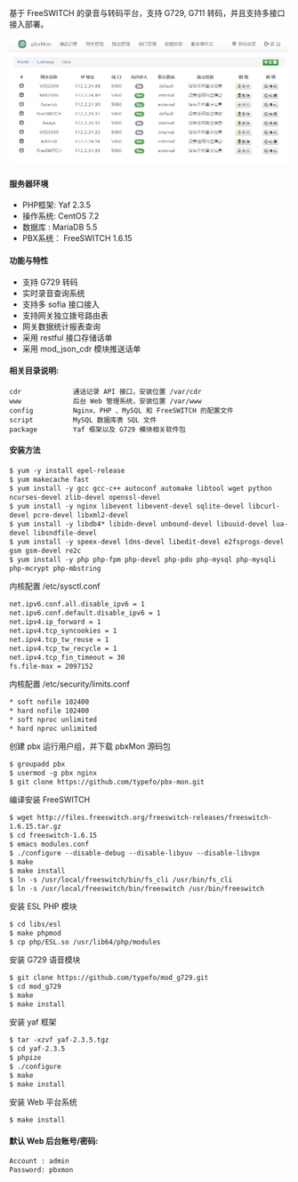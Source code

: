 基于 FreeSWITCH 的录音与转码平台，支持 G729, G711 转码，并且支持多接口接入部署。

![screenshot](./script/screenshot.png)

#### 服务器环境


- PHP框架:  Yaf 2.3.5
- 操作系统: CentOS 7.2
- 数据库 :  MariaDB 5.5
- PBX系统： FreeSWITCH 1.6.15

#### 功能与特性

- 支持 G729 转码
- 实时录音查询系统
- 支持多 sofia 接口接入
- 支持网关独立拨号路由表
- 网关数据统计报表查询
- 采用 restful 接口存储话单
- 采用 mod_json_cdr 模块推送话单

#### 相关目录说明:

    cdr             通话记录 API 接口，安装位置 /var/cdr
    www             后台 Web 管理系统，安装位置 /var/www
    config          Nginx、PHP 、MySQL 和 FreeSWITCH 的配置文件
    script          MySQL 数据库表 SQL 文件
    package         Yaf 框架以及 G729 模块相关软件包

#### 安装方法

    $ yum -y install epel-release
    $ yum makecache fast
    $ yum install -y gcc gcc-c++ autoconf automake libtool wget python ncurses-devel zlib-devel openssl-devel
    $ yum install -y nginx libevent libevent-devel sqlite-devel libcurl-devel pcre-devel libxml2-devel
    $ yum install -y libdb4* libidn-devel unbound-devel libuuid-devel lua-devel libsndfile-devel
    $ yum install -y speex-devel ldns-devel libedit-devel e2fsprogs-devel gsm gsm-devel re2c
    $ yum install -y php php-fpm php-devel php-pdo php-mysql php-mysqli php-mcrypt php-mbstring

内核配置 /etc/sysctl.conf

    net.ipv6.conf.all.disable_ipv6 = 1
    net.ipv6.conf.default.disable_ipv6 = 1
    net.ipv4.ip_forward = 1
    net.ipv4.tcp_syncookies = 1
    net.ipv4.tcp_tw_reuse = 1
    net.ipv4.tcp_tw_recycle = 1
    net.ipv4.tcp_fin_timeout = 30
    fs.file-max = 2097152

内核配置 /etc/security/limits.conf

    * soft nofile 102400
    * hard nofile 102400
    * soft nproc unlimited
    * hard nproc unlimited

创建 pbx 运行用户组，并下载 pbxMon 源码包

    $ groupadd pbx
    $ usermod -g pbx nginx
    $ git clone https://github.com/typefo/pbx-mon.git

编译安装 FreeSWITCH

    $ wget http://files.freeswitch.org/freeswitch-releases/freeswitch-1.6.15.tar.gz
    $ cd freeswitch-1.6.15
    $ emacs modules.conf
    $ ./configure --disable-debug --disable-libyuv --disable-libvpx
    $ make
    $ make install
    $ ln -s /usr/local/freeswitch/bin/fs_cli /usr/bin/fs_cli
    $ ln -s /usr/local/freeswitch/bin/freeswitch /usr/bin/freeswitch

安装 ESL PHP 模块

    $ cd libs/esl
    $ make phpmod
    $ cp php/ESL.so /usr/lib64/php/modules

安装 G729 语音模块

	$ git clone https://github.com/typefo/mod_g729.git
    $ cd mod_g729
    $ make
    $ make install

安装 yaf 框架

    $ tar -xzvf yaf-2.3.5.tgz
    $ cd yaf-2.3.5
    $ phpize
    $ ./configure
    $ make
    $ make install

安装 Web 平台系统

    $ make install

#### 默认 Web 后台账号/密码:

    Account : admin
    Password: pbxmon


